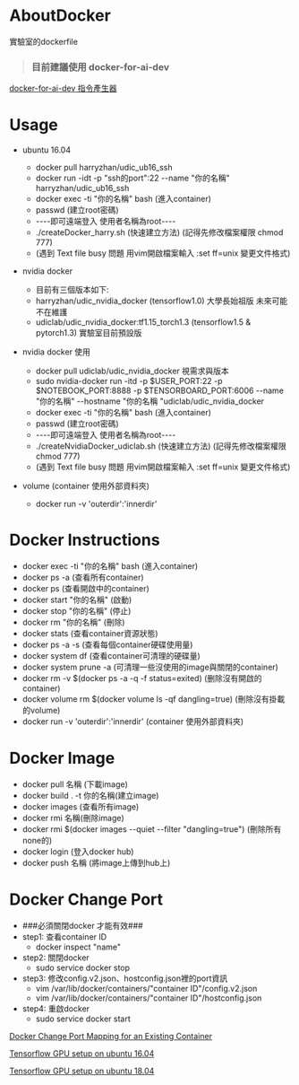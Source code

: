 # AboutDocker

實驗室的dockerfile
> ### 目前建議使用 docker-for-ai-dev
[docker-for-ai-dev 指令產生器](https://p208p2002.github.io/docker-for-ai-dev/)

# Usage
* ubuntu 16.04
  * docker pull harryzhan/udic_ub16_ssh 
  * docker run -idt -p "ssh的port":22 --name "你的名稱" harryzhan/udic_ub16_ssh
  * docker exec -ti "你的名稱" bash (進入container)
  * passwd (建立root密碼)
  * ----即可遠端登入 使用者名稱為root----
  *  ./createDocker_harry.sh  (快速建立方法) (記得先修改檔案權限 chmod 777)
  *  (遇到 Text file busy 問題 用vim開啟檔案輸入 :set ff=unix 變更文件格式)

* nvidia docker
  * 目前有三個版本如下:
  * harryzhan/udic_nvidia_docker (tensorflow1.0) 大學長始祖版 未來可能不在維護 
  * udiclab/udic_nvidia_docker:tf1.15_torch1.3 (tensorflow1.5 & pytorch1.3) 實驗室目前預設版
* nvidia docker 使用
  * docker pull udiclab/udic_nvidia_docker 視需求與版本
  * sudo nvidia-docker run -itd -p $USER_PORT:22 -p $NOTEBOOK_PORT:8888 -p $TENSORBOARD_PORT:6006 --name "你的名稱" --hostname "你的名稱 "udiclab/udic_nvidia_docker
  * docker exec -ti "你的名稱" bash (進入container)
  * passwd (建立root密碼)
  * ----即可遠端登入 使用者名稱為root----
  *  ./createNvidiaDocker_udiclab.sh  (快速建立方法) (記得先修改檔案權限 chmod 777)
  *  (遇到 Text file busy 問題 用vim開啟檔案輸入 :set ff=unix 變更文件格式)
  
* volume (container 使用外部資料夾)
  * docker run -v 'outerdir':'innerdir'


# Docker Instructions
* docker exec -ti "你的名稱" bash (進入container)
* docker ps -a (查看所有container)
* docker ps (查看開啟中的container)
* docker start "你的名稱" (啟動)
* docker stop "你的名稱" (停止)
* docker rm "你的名稱" (刪除)
* docker stats (查看container資源狀態)
* docker ps -a -s (查看每個container硬碟使用量)
* docker system df (查看container可清理的硬碟量)
* docker system prune -a (可清理一些沒使用的image與關閉的container)
* docker rm -v $(docker ps -a -q -f status=exited) (删除沒有開啟的container)
* docker volume rm $(docker volume ls -qf dangling=true) (刪除沒有掛載的volume)
* docker run -v 'outerdir':'innerdir' (container 使用外部資料夾)

# Docker Image
* docker pull 名稱 (下載image)
* docker build . -t 你的名稱(建立image)
* docker images (查看所有image)
* docker rmi 名稱(刪除image)
* docker rmi $(docker images --quiet --filter "dangling=true") (刪除所有none的)
* docker login (登入docker hub)
* docker push 名稱 (將image上傳到hub上)

# Docker Change Port
* ###必須關閉docker 才能有效###
* step1: 查看container ID
  * docker inspect "name"
* step2: 關閉docker
  * sudo service docker stop
* step3: 修改config.v2.json、hostconfig.json裡的port資訊
  * vim /var/lib/docker/containers/"container ID"/config.v2.json
  * vim /var/lib/docker/containers/"container ID"/hostconfig.json
* step4: 重啟docker
  * sudo service docker start

[Docker Change Port Mapping for an Existing Container](https://mybrainimage.wordpress.com/2017/02/05/docker-change-port-mapping-for-an-existing-container/)

[Tensorflow GPU setup on ubuntu 16.04](https://gist.github.com/theshaneyu/d9eda9f6f4fd9c8f4c75a4546f170a4e)

[Tensorflow GPU setup on ubuntu 18.04](https://gist.github.com/booker2681/80678885f1328be56399c701ea7af2c2)

